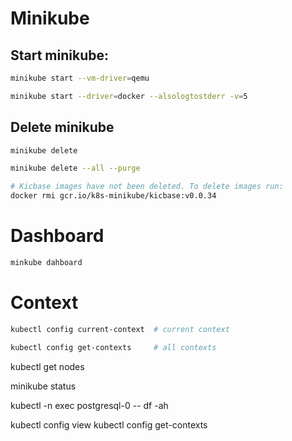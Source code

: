 # Minikube

## Start minikube:
```bash
minikube start --vm-driver=qemu
````
```bash
minikube start --driver=docker --alsologtostderr -v=5
```

## Delete minikube
```bash
minikube delete
```
```bash
minikube delete --all --purge
```
```bash
# Kicbase images have not been deleted. To delete images run:
docker rmi gcr.io/k8s-minikube/kicbase:v0.0.34
```

# Dashboard
```bash
minkube dahboard
```

# Context
```bash
kubectl config current-context  # current context
```
```bash
kubectl config get-contexts     # all contexts
```



kubectl get nodes

minikube status

kubectl -n <namespace> exec postgresql-0 -- df -ah


kubectl config view
kubectl config get-contexts